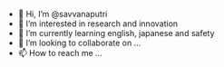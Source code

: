 - 👋 Hi, I’m @savvanaputri
- 👀 I’m interested in research and innovation
- 🌱 I’m currently learning english, japanese and safety
- 💞️ I’m looking to collaborate on ...
- 📫 How to reach me ...

<!---
savvanaputri/savvanaputri is a ✨ special ✨ repository because its `README.md` (this file) appears on your GitHub profile.
You can click the Preview link to take a look at your changes.
--->
